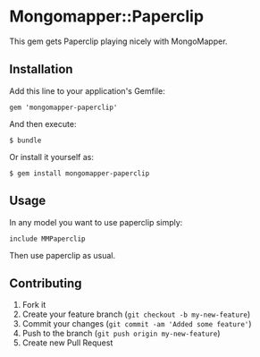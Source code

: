 # Mongomapper::Paperclip

This gem gets Paperclip playing nicely with MongoMapper.

## Installation

Add this line to your application's Gemfile:

    gem 'mongomapper-paperclip'

And then execute:

    $ bundle

Or install it yourself as:

    $ gem install mongomapper-paperclip

## Usage

In any model you want to use paperclip simply:
```
include MMPaperclip
```
Then use paperclip as usual. 

## Contributing

1. Fork it
2. Create your feature branch (`git checkout -b my-new-feature`)
3. Commit your changes (`git commit -am 'Added some feature'`)
4. Push to the branch (`git push origin my-new-feature`)
5. Create new Pull Request
